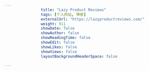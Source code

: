 ---
                title: "Lazy Product Reviews"
                tags: [个人网站, 博客]
                externalUrl: "https://lazyproductreviews.com/"
                weight: 911
                showDate: false
                showAuthor: false
                showReadingTime: false
                showEdit: false
                showLikes: false
                showViews: false
                layoutBackgroundHeaderSpace: false
                ---

